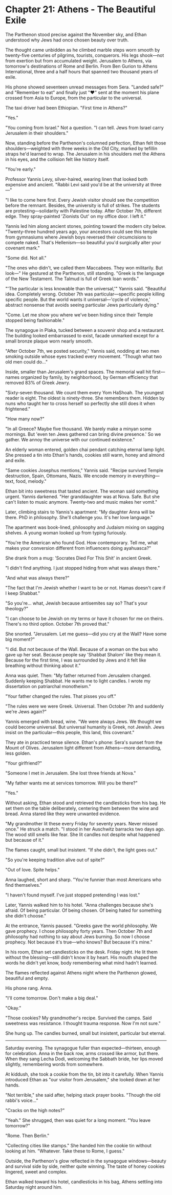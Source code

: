 # Chapter 21: Athens - The Beautiful Exile

The Parthenon stood precise against the November sky, and Ethan understood why Jews had once chosen beauty over truth.

The thought came unbidden as he climbed marble steps worn smooth by twenty-five centuries of pilgrims, tourists, conquerors. His legs shook—not from exertion but from accumulated weight. Jerusalem to Athens, via tomorrow's destinations of Rome and Berlin. From Ben Gurion to Athens International, three and a half hours that spanned two thousand years of exile.

His phone showed seventeen unread messages from Sera. "Landed safe?" and "Remember to eat" and finally just "❤️" sent at the moment his plane crossed from Asia to Europe, from the particular to the universal.

The taxi driver had been Ethiopian. "First time in Athens?"

"Yes."

"You coming from Israel." Not a question. "I can tell. Jews from Israel carry Jerusalem in their shoulders."

Now, standing before the Parthenon's columned perfection, Ethan felt those shoulders—weighted with three weeks in the Old City, marked by tefillin straps he'd learned to wrap. The Jerusalem in his shoulders met the Athens in his eyes, and the collision felt like history itself.

"You're early."

Professor Yannis Levy, silver-haired, wearing linen that looked both expensive and ancient. "Rabbi Levi said you'd be at the university at three—"

"I like to come here first. Every Jewish visitor should see the competition before the remnant. Besides, the university is full of strikes. The students are protesting—solidarity with Palestine today. After October 7th, different edge. They spray-painted 'Zionists Out' on my office door. I left it."

Yannis led him along ancient stones, pointing toward the modern city below. "Twenty-three hundred years ago, your ancestors could see this temple from gymnasiums where Jewish boys reversed their circumcisions to compete naked. That's Hellenism—so beautiful you'd surgically alter your covenant mark."

"Some did. Not all."

"The ones who didn't, we called them Maccabees. They won militarily. But look—" He gestured at the Parthenon, still standing. "Greek is the language of the New Testament. The Talmud is full of Greek loan words."

"'The particular is less knowable than the universal,'" Yannis said. "Beautiful idea. Completely wrong. October 7th was particular—specific people killing specific people. But the world wants it universal—'cycle of violence,' abstract nonsense that avoids seeing particular Jews particularly dying."

"Come. Let me show you where we've been hiding since their Temple stopped being fashionable."

The synagogue in Plaka, tucked between a souvenir shop and a restaurant. The building looked embarrassed to exist, facade unmarked except for a small bronze plaque worn nearly smooth.

"After October 7th, we posted security," Yannis said, nodding at two men smoking outside whose eyes tracked every movement. "Though what two old men could do..."

Inside, smaller than Jerusalem's grand spaces. The memorial wall hit first—names organized by family, by neighborhood, by German efficiency that removed 83% of Greek Jewry.

"Sixty-seven thousand. We count them every Yom HaShoah. The youngest reader is eight. The oldest is ninety-three. She remembers them. Hidden by nuns who taught her to cross herself so perfectly she still does it when frightened."

"How many now?"

"In all Greece? Maybe five thousand. We barely make a minyan some mornings. But 'even ten Jews gathered can bring divine presence.' So we gather. We annoy the universe with our continued existence."

An elderly woman entered, golden chai pendant catching eternal lamp light. She pressed a tin into Ethan's hands, cookies still warm, honey and almond and exile.

"Same cookies Josephus mentions," Yannis said. "Recipe survived Temple destruction, Spain, Ottomans, Nazis. We encode memory in everything—text, food, melody."

Ethan bit into sweetness that tasted ancient. The woman said something urgent. Yannis darkened. "Her granddaughter was at Nova. Safe. But she can't listen to music anymore. Twenty-two and music makes her vomit."

Later, climbing stairs to Yannis's apartment: "My daughter Anna will be there. PhD in philosophy. She'll challenge you. It's her love language."

The apartment was book-lined, philosophy and Judaism mixing on sagging shelves. A young woman looked up from typing furiously.

"You're the American who found God. How contemporary. Tell me, what makes your conversion different from influencers doing ayahuasca?"

She drank from a mug: 'Socrates Died For This Shit' in ancient Greek.

"I didn't find anything. I just stopped hiding from what was always there."

"And what was always there?"

"The fact that I'm Jewish whether I want to be or not. Hamas doesn't care if I keep Shabbat."

"So you're... what, Jewish because antisemites say so? That's your theology?"

"I can choose to be Jewish on my terms or have it chosen for me on theirs. There's no third option. October 7th proved that."

She snorted. "Jerusalem. Let me guess—did you cry at the Wall? Have some big moment?"

"I did. But not because of the Wall. Because of a woman on the bus who gave up her seat. Because people say 'Shabbat Shalom' like they mean it. Because for the first time, I was surrounded by Jews and it felt like breathing without thinking about it."

Anna was quiet. Then: "My father returned from Jerusalem changed. Suddenly keeping Shabbat. He wants me to light candles. I wrote my dissertation on patriarchal monotheism."

"Your father changed the rules. That pisses you off."

"The rules were we were Greek. Universal. Then October 7th and suddenly we're Jews again?"

Yannis emerged with bread, wine. "We were always Jews. We thought we could become universal. But universal humanity is Greek, not Jewish. Jews insist on the particular—this people, this land, this covenant."

They ate in practiced tense silence. Ethan's phone: Sera's sunset from the Mount of Olives. Jerusalem light different from Athens—more demanding, less golden.

"Your girlfriend?"

"Someone I met in Jerusalem. She lost three friends at Nova."

"My father wants me at services tomorrow. Will you be there?"

"Yes."

Without asking, Ethan stood and retrieved the candlesticks from his bag. He set them on the table deliberately, centering them between the wine and bread. Anna stared like they were unwanted evidence.

"My grandmother lit these every Friday for seventy years. Never missed once." He struck a match. "I stood in her Auschwitz barracks two days ago. The wood still smells like fear. She lit candles not despite what happened but because of it."

The flames caught, small but insistent. "If she didn't, the light goes out."

"So you're keeping tradition alive out of spite?"

"Out of love. Spite helps."

Anna laughed, short and sharp. "You're funnier than most Americans who find themselves."

"I haven't found myself. I've just stopped pretending I was lost."

Later, Yannis walked him to his hotel. "Anna challenges because she's afraid. Of being particular. Of being chosen. Of being hated for something she didn't choose."

At the entrance, Yannis paused. "Greeks gave the world philosophy. We gave prophecy. I chose philosophy forty years. Then October 7th and philosophy had nothing to say about Jews burning. So now I choose prophecy. Not because it's true—who knows? But because it's mine."

In his room, Ethan set candlesticks on the desk. Friday night. He lit them without the blessing—still didn't know it by heart. His mouth shaped the words he didn't yet know, body remembering what mind hadn't learned.

The flames reflected against Athens night where the Parthenon glowed, beautiful and empty.

His phone rang. Anna.

"I'll come tomorrow. Don't make a big deal."

"Okay."

"Those cookies? My grandmother's recipe. Survived the camps. Said sweetness was resistance. I thought trauma response. Now I'm not sure."

She hung up. The candles burned, small but insistent, particular but eternal.

---

Saturday evening. The synagogue fuller than expected—thirteen, enough for celebration. Anna in the back row, arms crossed like armor, but there. When they sang Lecha Dodi, welcoming the Sabbath bride, her lips moved slightly, remembering words from somewhere.

At kiddush, she took a cookie from the tin, bit into it carefully. When Yannis introduced Ethan as "our visitor from Jerusalem," she looked down at her hands.

"Not terrible," she said after, helping stack prayer books. "Though the old rabbi's voice..."

"Cracks on the high notes?"

"Yeah." She shrugged, then was quiet for a long moment. "You leave tomorrow?"

"Rome. Then Berlin."

"Collecting cities like stamps." She handed him the cookie tin without looking at him. "Whatever. Take these to Rome, I guess."

Outside, the Parthenon's glow reflected in the synagogue windows—beauty and survival side by side, neither quite winning. The taste of honey cookies lingered, sweet and complex.

Ethan walked toward his hotel, candlesticks in his bag, Athens settling into Saturday night around him.